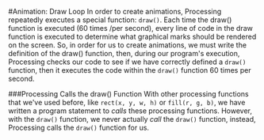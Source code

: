 #Animation:  Draw Loop
In order to create animations,  Processing repeatedly executes a special function: `draw()`.  Each time the draw() function is executed (60 times /per second), every line of code in the draw function is executed to determine what graphical marks should be rendered on the screen.  So, in order for us to create animations, we must write the definition of the draw() function, then, during our program's execution, Processing checks our code to see if we have correctly defined a ``draw()`` function, then it executes the code within the ``draw()`` function 60 times per second.  

###Processing Calls the draw() Function
With other processing functions that we've used before, like ``rect(x, y, w, h)`` or ``fill(r, g, b)``, we have written a program statement to *calls* these processing functions.  However, with the ``draw()`` function, we never actually *call* the ``draw()`` function, instead, Processing calls the ``draw()`` function for us.

